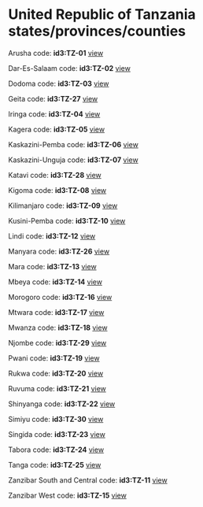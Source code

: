 # United Republic of Tanzania states/provinces/counties
Arusha     code: **id3:TZ-01**     [view](../export/geojson/medium/id3/tz/01.geojson)     


Dar-Es-Salaam     code: **id3:TZ-02**     [view](../export/geojson/medium/id3/tz/02.geojson)     


Dodoma     code: **id3:TZ-03**     [view](../export/geojson/medium/id3/tz/03.geojson)     


Geita     code: **id3:TZ-27**     [view](../export/geojson/medium/id3/tz/27.geojson)     


Iringa     code: **id3:TZ-04**     [view](../export/geojson/medium/id3/tz/04.geojson)     


Kagera     code: **id3:TZ-05**     [view](../export/geojson/medium/id3/tz/05.geojson)     


Kaskazini-Pemba     code: **id3:TZ-06**     [view](../export/geojson/medium/id3/tz/06.geojson)     


Kaskazini-Unguja     code: **id3:TZ-07**     [view](../export/geojson/medium/id3/tz/07.geojson)     


Katavi     code: **id3:TZ-28**     [view](../export/geojson/medium/id3/tz/28.geojson)     


Kigoma     code: **id3:TZ-08**     [view](../export/geojson/medium/id3/tz/08.geojson)     


Kilimanjaro     code: **id3:TZ-09**     [view](../export/geojson/medium/id3/tz/09.geojson)     


Kusini-Pemba     code: **id3:TZ-10**     [view](../export/geojson/medium/id3/tz/10.geojson)     


Lindi     code: **id3:TZ-12**     [view](../export/geojson/medium/id3/tz/12.geojson)     


Manyara     code: **id3:TZ-26**     [view](../export/geojson/medium/id3/tz/26.geojson)     


Mara     code: **id3:TZ-13**     [view](../export/geojson/medium/id3/tz/13.geojson)     


Mbeya     code: **id3:TZ-14**     [view](../export/geojson/medium/id3/tz/14.geojson)     


Morogoro     code: **id3:TZ-16**     [view](../export/geojson/medium/id3/tz/16.geojson)     


Mtwara     code: **id3:TZ-17**     [view](../export/geojson/medium/id3/tz/17.geojson)     


Mwanza     code: **id3:TZ-18**     [view](../export/geojson/medium/id3/tz/18.geojson)     


Njombe     code: **id3:TZ-29**     [view](../export/geojson/medium/id3/tz/29.geojson)     


Pwani     code: **id3:TZ-19**     [view](../export/geojson/medium/id3/tz/19.geojson)     


Rukwa     code: **id3:TZ-20**     [view](../export/geojson/medium/id3/tz/20.geojson)     


Ruvuma     code: **id3:TZ-21**     [view](../export/geojson/medium/id3/tz/21.geojson)     


Shinyanga     code: **id3:TZ-22**     [view](../export/geojson/medium/id3/tz/22.geojson)     


Simiyu     code: **id3:TZ-30**     [view](../export/geojson/medium/id3/tz/30.geojson)     


Singida     code: **id3:TZ-23**     [view](../export/geojson/medium/id3/tz/23.geojson)     


Tabora     code: **id3:TZ-24**     [view](../export/geojson/medium/id3/tz/24.geojson)     


Tanga     code: **id3:TZ-25**     [view](../export/geojson/medium/id3/tz/25.geojson)     


Zanzibar South and Central     code: **id3:TZ-11**     [view](../export/geojson/medium/id3/tz/11.geojson)     


Zanzibar West     code: **id3:TZ-15**     [view](../export/geojson/medium/id3/tz/15.geojson)     

